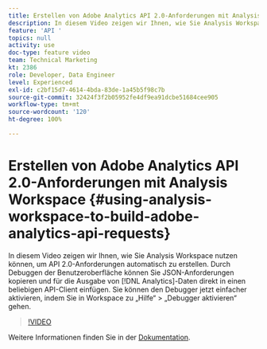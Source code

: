 ```yaml
---
title: Erstellen von Adobe Analytics API 2.0-Anforderungen mit Analysis Workspace
description: In diesem Video zeigen wir Ihnen, wie Sie Analysis Workspace nutzen können, um API 2.0-Anforderungen automatisch zu erstellen. Durch Debuggen der Benutzeroberfläche können Sie JSON-Anforderungen kopieren und für die Ausgabe von Analytics-Daten direkt in einen beliebigen API-Client einfügen.
feature: 'API '
topics: null
activity: use
doc-type: feature video
team: Technical Marketing
kt: 2386
role: Developer, Data Engineer
level: Experienced
exl-id: c2bf15d7-4614-4bda-83de-1a45b5f98c7b
source-git-commit: 32424f3f2b05952fe4df9ea91dcbe51684cee905
workflow-type: tm+mt
source-wordcount: '120'
ht-degree: 100%

---
```


# Erstellen von Adobe Analytics API 2.0-Anforderungen mit Analysis Workspace {#using-analysis-workspace-to-build-adobe-analytics-api-requests}

In diesem Video zeigen wir Ihnen, wie Sie Analysis Workspace nutzen können, um API 2.0-Anforderungen automatisch zu erstellen. Durch Debuggen der Benutzeroberfläche können Sie JSON-Anforderungen kopieren und für die Ausgabe von [!DNL Analytics]-Daten direkt in einen beliebigen API-Client einfügen. Sie können den Debugger jetzt einfacher aktivieren, indem Sie in Workspace zu „Hilfe“ > „Debugger aktivieren“ gehen.

>[!VIDEO](https://video.tv.adobe.com/v/25890/?quality=12)

Weitere Informationen finden Sie in der [Dokumentation](https://www.adobe.io/apis/experiencecloud/analytics/docs.html#!AdobeDocs/analytics-2.0-apis/master/reporting-tricks.md).
